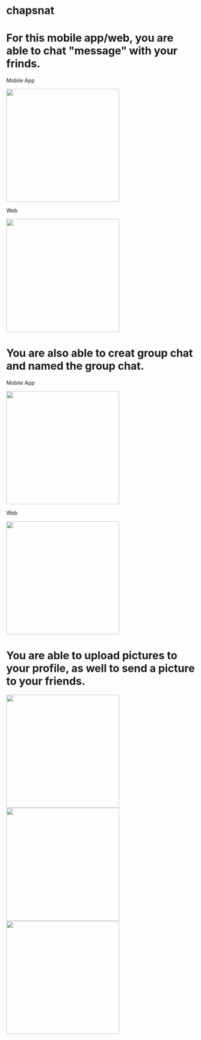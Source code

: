 # chapsnat

# For this mobile app/web, you are able to chat "message" with your frinds. 
Mobile App

<img src="https://user-images.githubusercontent.com/81542559/126737813-eb7ae792-a33a-451d-9376-f84bd289bad1.PNG" width="300">

Web 

<img src="https://user-images.githubusercontent.com/81542559/126738164-d439950d-753d-41c6-a8a8-540d31f98cf5.png" width="300">

# You are also able to creat group chat and named the group chat. 
Mobile App

<img src="https://user-images.githubusercontent.com/81542559/126737858-7bd00ad3-83bb-48aa-8b74-b27c803c05c1.PNG" width="300">

Web

<img src="https://user-images.githubusercontent.com/81542559/126738197-b8dd03ab-6e0b-4abd-a232-6c54ea6c1d97.png" width="300">

#  You are able to upload pictures to your profile, as well to send a picture to your friends. 
<img src="https://user-images.githubusercontent.com/81542559/126738231-6794eb60-e70e-406d-92b0-281d3169db83.PNG" width="300">

<img src="https://user-images.githubusercontent.com/81542559/126738251-3e147e18-7939-4b84-b40e-29f14501b43c.PNG" width="300">

<img src="https://user-images.githubusercontent.com/81542559/126738261-ce6b59fc-bedd-456b-b5cb-0fb7811fbf5c.PNG" width="300">
